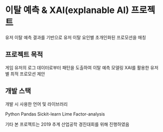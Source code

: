 # 이탈 예측 & XAI(explanable AI) 프로젝트
유저 이탈 예측 결과를 기반으로 유저 이탈 요인별 초개인화된 프로모션을 매칭

## 프로젝트 목적

게임 유저의 로그 데이터로부터 패턴을 도출하여 이탈 예측 모델링
XAI를 활용한 유저 별 최적 프로모션 제안

## 개발 스택
개발 시 사용한 언어 및 라이브러리

Python
Pandas
Sickit-learn
Lime
Factor-analysis

기타
본 프로젝트는 2019 추계 산업공학 경진대회를 위해 진행하였음

